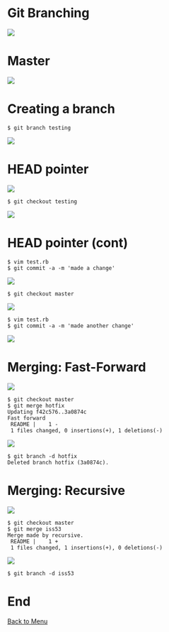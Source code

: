 # Git Branching

![](http://git-scm.com/figures/18333fig0302-tn.png)

# Master

![](http://git-scm.com/figures/18333fig0303-tn.png)

# Creating a branch

~~~~ {.bash}
$ git branch testing
~~~~

![](http://git-scm.com/figures/18333fig0304-tn.png)

# HEAD pointer

![](http://git-scm.com/figures/18333fig0305-tn.png)


~~~~ {.bash}
$ git checkout testing
~~~~

![](http://git-scm.com/figures/18333fig0306-tn.png)

# HEAD pointer (cont)

~~~~ {.bash}
$ vim test.rb
$ git commit -a -m 'made a change'
~~~~

![](http://git-scm.com/figures/18333fig0307-tn.png)

~~~~ {.bash}
$ git checkout master
~~~~

![](http://git-scm.com/figures/18333fig0308-tn.png)


~~~~ {.bash}
$ vim test.rb
$ git commit -a -m 'made another change'
~~~~

![](http://git-scm.com/figures/18333fig0309-tn.png)


# Merging: Fast-Forward

![](http://git-scm.com/figures/18333fig0313-tn.png)


~~~~ {.bash}
$ git checkout master
$ git merge hotfix
Updating f42c576..3a0874c
Fast forward
 README |    1 -
 1 files changed, 0 insertions(+), 1 deletions(-)
~~~~

![](http://git-scm.com/figures/18333fig0314-tn.png)

~~~~ {.bash}
$ git branch -d hotfix
Deleted branch hotfix (3a0874c).
~~~~


# Merging: Recursive


![](http://git-scm.com/figures/18333fig0316-tn.png)

~~~~ {.bash}
$ git checkout master
$ git merge iss53
Merge made by recursive.
 README |    1 +
 1 files changed, 1 insertions(+), 0 deletions(-)
~~~~


![](http://git-scm.com/figures/18333fig0317-tn.png)

~~~~ {.bash}
$ git branch -d iss53
~~~~

# End

[Back to Menu](./menu.html#(2))
